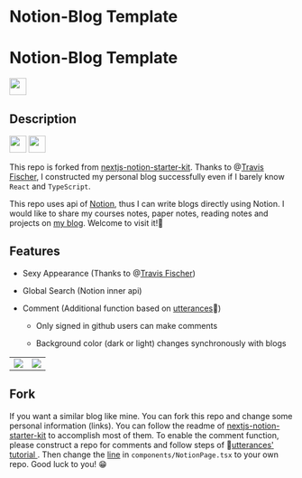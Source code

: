 # Notion-Blog Template 
<div align="left">
<h1>Notion-Blog Template </h1>
<img src="https://github.com/RichardS0268/Blog/blob/main/public/feedback-vegetabledog.gif", height=30px>
</div>



## Description
<div align="left">
<img src="https://github.com/RichardS0268/Blog/blob/main/public/React.png", height=30px>
<img src="https://github.com/RichardS0268/Blog/blob/main/public/Notion.png", height=30px>
</div>

This repo is forked from [nextjs-notion-starter-kit](https://github.com/transitive-bullshit/nextjs-notion-starter-kit). Thanks to @[Travis Fischer](https://github.com/transitive-bullshit), I constructed my personal blog successfully even if I barely know `React` and  `TypeScript`.

This repo uses api of [Notion](https://www.notion.so), thus I can write blogs directly using Notion. I would like to share my courses notes, paper notes, reading notes and projects on [my blog](https://richardsong.space). Welcome to visit it!🥳

## Features

+ Sexy Appearance (Thanks to @[Travis Fischer](https://github.com/transitive-bullshit))
+ Global Search (Notion inner api)

+ Comment (Additional function based on [utterances](https://github.com/utterance/utterances)🔮) 

  + Only signed in github users can make comments

  + Background color (dark or light) changes synchronously with blogs


<table><tr>
<td><img src="https://github.com/RichardS0268/Blog/blob/main/public/comment_light.png" border=0></td>
<td><img src="https://github.com/RichardS0268/Blog/blob/main/public/comment_dark.png" border=0></td>
</tr></table>


## Fork

If you want a similar blog like mine. You can fork this repo and change some personal information (links). You can follow the readme of  [nextjs-notion-starter-kit](https://github.com/transitive-bullshit/nextjs-notion-starter-kit) to accomplish most of them. To enable the comment function, please construct a repo for comments and follow steps of 🔮[utterances' tutorial ](https://utteranc.es/). Then change the [line](https://github.com/RichardS0268/Blog/blob/main/components/NotionPage.tsx#:~:text=%3CReactUtterances-,repo%3D%7B%27user/repo%27%7D,-label%3D%7B) in `components/NotionPage.tsx` to your own repo. Good luck to you! 😁

